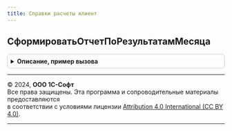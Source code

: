 ```yaml
---
title: Справки расчеты клиент
---
```



## СформироватьОтчетПоРезультатамМесяца
<details style="margin: 1em 0; padding: 0.5em; border: 1px solid #ccc; border-radius: 6px;">

<summary style="font-weight: bold; cursor: pointer;">Описание, пример вызова</summary>

```bsl

// Формирует (выводит пользователю) преднастроенную справку-расчет с данными за месяц.
//
// Параметры:
//  ИмяОтчета	 - Строка - Имя формируемого отчета.
//  Месяц		 - Дата - Любая дата, относящаяся к месяцу, за который нужно сформировать отчет.
//  Организация	 - СправочникСсылка.Организации - Организация, по которой нужно сформировать отчет.
//  ВидРегламентнойОперации
//               - ПеречислениеСсылка.ВидыРегламентныхОпераций - Вид регламентной операции, с которой связана команда,
//                 открывающая отчет.
//  Владелец     - ФормаКлиентскогоПриложения, ГруппаФормы, ТаблицаФормы, ПолеФормы, КнопкаФормы - Владелец открываемой формы.
//
Процедура СформироватьОтчетПоРезультатамМесяца(ИмяОтчета, Месяц, Организация, ВидРегламентнойОперации, Владелец) Экспорт
```

Пример вызова
```bsl
СправкиРасчетыКлиент.СформироватьОтчетПоРезультатамМесяца(ИмяОтчета, Месяц, Организация, ВидРегламентнойОперации, Владелец) 
```
</details>

---

© 2024, **ООО 1С-Софт**  
Все права защищены. Эта программа и сопроводительные материалы предоставляются  
в соответствии с условиями лицензии [Attribution 4.0 International (CC BY 4.0)](https://creativecommons.org/licenses/by/4.0/legalcode).

---
